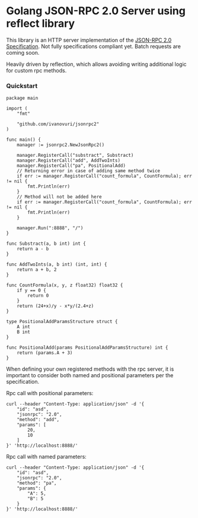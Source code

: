 # Golang JSON-RPC 2.0 Server using reflect library

This library is an HTTP server implementation of the [JSON-RPC 2.0 Specification](http://www.jsonrpc.org/specification). Not fully specifications compliant yet. Batch requests are coming soon.

Heavily driven by reflection, which allows avoiding writing additional logic for custom rpc methods.


### Quickstart

```golang
package main

import (
	"fmt"

	"github.com/ivanovuri/jsonrpc2"
)

func main() {
	manager := jsonrpc2.NewJsonRpc2()

	manager.RegisterCall("substract", Substract)
	manager.RegisterCall("add", AddTwoInts)
	manager.RegisterCall("pa", PositionalAdd)
	// Returning error in case of adding same method twice
	if err := manager.RegisterCall("count_formula", CountFormula); err != nil {
		fmt.Println(err)
	}
	// Method will not be added here
	if err := manager.RegisterCall("count_formula", CountFormula); err != nil {
		fmt.Println(err)
	}

	manager.Run(":8888", "/")
}

func Substract(a, b int) int {
	return a - b
}

func AddTwoInts(a, b int) (int, int) {
	return a + b, 2
}

func CountFormula(x, y, z float32) float32 {
	if y == 0 {
		return 0
	}
	return (24+x)/y - x*y/(2.4+z)
}

type PositionalAddParamsStructure struct {
	A int
	B int
}

func PositionalAdd(params PositionalAddParamsStructure) int {
	return (params.A + 3)
}
```

When defining your own registered methods with the rpc server, it is important to consider both named and positional parameters per the specification.

Rpc call with positional parameters:
```
curl --header "Content-Type: application/json" -d '{
    "id": "asd",
    "jsonrpc": "2.0",
    "method": "add",
    "params": [
        20,
        10
    ]
}' 'http://localhost:8888/'
```

Rpc call with named parameters:
```
curl --header "Content-Type: application/json" -d '{
    "id": "asd",
    "jsonrpc": "2.0",
    "method": "pa",
    "params": {
        "A": 5,
        "B": 5
    }
}' 'http://localhost:8888/'
```